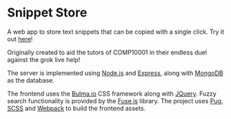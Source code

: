 # Snippet Store

A web app to store text snippets that can be copied with a single click. Try it
out [here](https://snippet-store.herokuapp.com)!

Originally created to aid the tutors of COMP10001 in their endless duel against
the grok live help!

The server is implemented using [Node.js] and [Express], along with [MongoDB] as
the database.

The frontend uses the [Bulma.io] CSS framework along with [JQuery]. Fuzzy search
functionality is provided by the [Fuse.js] library. The project uses [Pug],
[SCSS] and [Webpack] to build the frontend assets.

[Bulma.io]: http://bulma.io
[Express]: https://expressjs.com
[Fuse.js]: http://fusejs.io
[JQuery]: https://jquery.com
[MongoDB]: https://www.mongodb.com
[Node.js]: https://nodejs.org
[Pug]: https://pugjs.org
[SCSS]: https://sass-lang.com
[Webpack]: https://webpack.js.org
